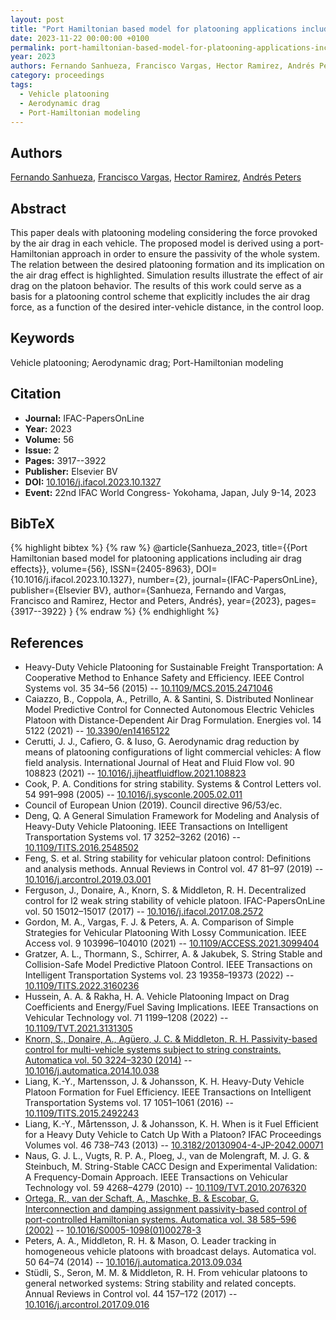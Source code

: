 ```yaml
---
layout: post
title: "Port Hamiltonian based model for platooning applications including air drag effects"
date: 2023-11-22 00:00:00 +0100
permalink: port-hamiltonian-based-model-for-platooning-applications-including-air-drag-effects
year: 2023
authors: Fernando Sanhueza, Francisco Vargas, Hector Ramirez, Andrés Peters
category: proceedings
tags:
  - Vehicle platooning
  - Aerodynamic drag
  - Port-Hamiltonian modeling
---
```

 
## Authors
[Fernando Sanhueza](authors/fernando_sanhueza), [Francisco Vargas](authors/francisco_vargas), [Hector Ramirez](authors/hector_ramirez), [Andrés Peters](authors/andres_peters)
 
## Abstract
This paper deals with platooning modeling considering the force provoked by the air drag in each vehicle. The proposed model is derived using a port-Hamiltonian approach in order to ensure the passivity of the whole system. The relation between the desired platooning formation and its implication on the air drag effect is highlighted. Simulation results illustrate the effect of air drag on the platoon behavior. The results of this work could serve as a basis for a platooning control scheme that explicitly includes the air drag force, as a function of the desired inter-vehicle distance, in the control loop.
 
## Keywords
Vehicle platooning; Aerodynamic drag; Port-Hamiltonian modeling
 
## Citation
- **Journal:** IFAC-PapersOnLine
- **Year:** 2023
- **Volume:** 56
- **Issue:** 2
- **Pages:** 3917--3922
- **Publisher:** Elsevier BV
- **DOI:** [10.1016/j.ifacol.2023.10.1327](https://doi.org/10.1016/j.ifacol.2023.10.1327)
- **Event:** 22nd IFAC World Congress- Yokohama, Japan, July 9-14, 2023
 
## BibTeX
{% highlight bibtex %}
{% raw %}
@article{Sanhueza_2023,
  title={{Port Hamiltonian based model for platooning applications including air drag effects}},
  volume={56},
  ISSN={2405-8963},
  DOI={10.1016/j.ifacol.2023.10.1327},
  number={2},
  journal={IFAC-PapersOnLine},
  publisher={Elsevier BV},
  author={Sanhueza, Fernando and Vargas, Francisco and Ramirez, Hector and Peters, Andrés},
  year={2023},
  pages={3917--3922}
}
{% endraw %}
{% endhighlight %}
 
## References
- Heavy-Duty Vehicle Platooning for Sustainable Freight Transportation: A Cooperative Method to Enhance Safety and Efficiency. IEEE Control Systems vol. 35 34–56 (2015) -- [10.1109/MCS.2015.2471046](https://doi.org/10.1109/MCS.2015.2471046)
- Caiazzo, B., Coppola, A., Petrillo, A. & Santini, S. Distributed Nonlinear Model Predictive Control for Connected Autonomous Electric Vehicles Platoon with Distance-Dependent Air Drag Formulation. Energies vol. 14 5122 (2021) -- [10.3390/en14165122](https://doi.org/10.3390/en14165122)
- Cerutti, J. J., Cafiero, G. & Iuso, G. Aerodynamic drag reduction by means of platooning configurations of light commercial vehicles: A flow field analysis. International Journal of Heat and Fluid Flow vol. 90 108823 (2021) -- [10.1016/j.ijheatfluidflow.2021.108823](https://doi.org/10.1016/j.ijheatfluidflow.2021.108823)
- Cook, P. A. Conditions for string stability. Systems &amp; Control Letters vol. 54 991–998 (2005) -- [10.1016/j.sysconle.2005.02.011](https://doi.org/10.1016/j.sysconle.2005.02.011)
- Council of European Union (2019). Council directive 96/53/ec.
- Deng, Q. A General Simulation Framework for Modeling and Analysis of Heavy-Duty Vehicle Platooning. IEEE Transactions on Intelligent Transportation Systems vol. 17 3252–3262 (2016) -- [10.1109/TITS.2016.2548502](https://doi.org/10.1109/TITS.2016.2548502)
- Feng, S. et al. String stability for vehicular platoon control: Definitions and analysis methods. Annual Reviews in Control vol. 47 81–97 (2019) -- [10.1016/j.arcontrol.2019.03.001](https://doi.org/10.1016/j.arcontrol.2019.03.001)
- Ferguson, J., Donaire, A., Knorn, S. & Middleton, R. H. Decentralized control for l2 weak string stability of vehicle platoon. IFAC-PapersOnLine vol. 50 15012–15017 (2017) -- [10.1016/j.ifacol.2017.08.2572](https://doi.org/10.1016/j.ifacol.2017.08.2572)
- Gordon, M. A., Vargas, F. J. & Peters, A. A. Comparison of Simple Strategies for Vehicular Platooning With Lossy Communication. IEEE Access vol. 9 103996–104010 (2021) -- [10.1109/ACCESS.2021.3099404](https://doi.org/10.1109/ACCESS.2021.3099404)
- Gratzer, A. L., Thormann, S., Schirrer, A. & Jakubek, S. String Stable and Collision-Safe Model Predictive Platoon Control. IEEE Transactions on Intelligent Transportation Systems vol. 23 19358–19373 (2022) -- [10.1109/TITS.2022.3160236](https://doi.org/10.1109/TITS.2022.3160236)
- Hussein, A. A. & Rakha, H. A. Vehicle Platooning Impact on Drag Coefficients and Energy/Fuel Saving Implications. IEEE Transactions on Vehicular Technology vol. 71 1199–1208 (2022) -- [10.1109/TVT.2021.3131305](https://doi.org/10.1109/TVT.2021.3131305)
- [Knorn, S., Donaire, A., Agüero, J. C. & Middleton, R. H. Passivity-based control for multi-vehicle systems subject to string constraints. Automatica vol. 50 3224–3230 (2014)](passivity-based-control-for-multi-vehicle-systems-subject-to-string-constraints) -- [10.1016/j.automatica.2014.10.038](https://doi.org/10.1016/j.automatica.2014.10.038)
- Liang, K.-Y., Martensson, J. & Johansson, K. H. Heavy-Duty Vehicle Platoon Formation for Fuel Efficiency. IEEE Transactions on Intelligent Transportation Systems vol. 17 1051–1061 (2016) -- [10.1109/TITS.2015.2492243](https://doi.org/10.1109/TITS.2015.2492243)
- Liang, K.-Y., Mårtensson, J. & Johansson, K. H. When is it Fuel Efficient for a Heavy Duty Vehicle to Catch Up With a Platoon? IFAC Proceedings Volumes vol. 46 738–743 (2013) -- [10.3182/20130904-4-JP-2042.00071](https://doi.org/10.3182/20130904-4-JP-2042.00071)
- Naus, G. J. L., Vugts, R. P. A., Ploeg, J., van de Molengraft, M. J. G. & Steinbuch, M. String-Stable CACC Design and Experimental Validation: A Frequency-Domain Approach. IEEE Transactions on Vehicular Technology vol. 59 4268–4279 (2010) -- [10.1109/TVT.2010.2076320](https://doi.org/10.1109/TVT.2010.2076320)
- [Ortega, R., van der Schaft, A., Maschke, B. & Escobar, G. Interconnection and damping assignment passivity-based control of port-controlled Hamiltonian systems. Automatica vol. 38 585–596 (2002)](interconnection-and-damping-assignment-passivity-based-control-of-port-controlled-hamiltonian-systems) -- [10.1016/S0005-1098(01)00278-3](https://doi.org/10.1016/S0005-1098(01)00278-3)
- Peters, A. A., Middleton, R. H. & Mason, O. Leader tracking in homogeneous vehicle platoons with broadcast delays. Automatica vol. 50 64–74 (2014) -- [10.1016/j.automatica.2013.09.034](https://doi.org/10.1016/j.automatica.2013.09.034)
- Stüdli, S., Seron, M. M. & Middleton, R. H. From vehicular platoons to general networked systems: String stability and related concepts. Annual Reviews in Control vol. 44 157–172 (2017) -- [10.1016/j.arcontrol.2017.09.016](https://doi.org/10.1016/j.arcontrol.2017.09.016)


